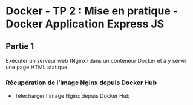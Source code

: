 # Docker - TP 2 : Mise en pratique - Docker Application Express JS
## Partie 1
Exécuter un serveur web (Nginx) dans un conteneur Docker et à y servir une page HTML statique.

### Récupération de l’image Nginx depuis Docker Hub
- Télécharger l'image Nginx depuis Docker Hub